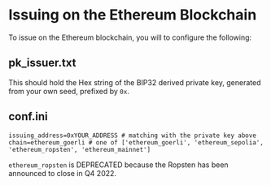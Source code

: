# Issuing on the Ethereum Blockchain

To issue on the Ethereum blockchain, you will to configure the following:

## pk_issuer.txt
This should hold the Hex string of the BIP32 derived private key, generated from your own seed, prefixed by `0x`.

## conf.ini
```
issuing_address=0xYOUR_ADDRESS # matching with the private key above
chain=ethereum_goerli # one of ['ethereum_goerli', 'ethereum_sepolia', 'ethereum_ropsten', 'ethereum_mainnet']
```

`ethereum_ropsten` is DEPRECATED because the Ropsten has been announced to close in Q4 2022.